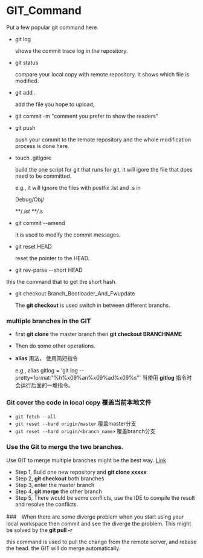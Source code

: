 # GIT_Command
  Put a few popular git command here. 
- git log
  
  shows the commit trace log in the repository. 
- git status
  
  compare your local copy with remote repository. it shows which file is modified.
- git add .
   
  add the file you hope to upload, 
- git commit -m "comment you prefer to show the readers"
- git push
  
  push your commit to the remote repository and the whole modification process is done here.
- touch .gitigore


  build the one script for git that runs for git, it will igore the file that does need to be committed.
  
  e.g., it will ignore the files with postfix .lst and .s in  
    
    Debug/Obj/
   
    **/*.lst
    **/*.s

- git commit --amend 

  it is used to modify the commit messages. 

- git reset HEAD

  reset the pointer to the HEAD.

-  git rev-parse --short HEAD

  this the command that to get the short hash.

- git checkout Branch_Bootloader_And_Fwupdate

  The **git checkout** is used switch in between different branchs. 

### multiple branches in the GIT

- first **git clone** the master branch then **git checkout BRANCHNAME**

- Then do some other operations.

- **alias** 用法， 使用简短指令 
    
    e.g., alias gitlog = 'git log --pretty=format:"%h%x09%an%x09%ad%x09%s"'
    当使用 **gitlog** 指令时会运行后面的一堆指令。
    
### Git cover the code in local copy 覆盖当前本地文件    
- ````git fetch --all````
- ````git reset --hard origin/master```` 覆盖master分支
- ````git reset --hard origin/<branch_name>```` 覆盖branch分支

### Use the Git to merge the two branches. 

Use GIT to merge multiple branches might be the best way. [Link](https://www.varonis.com/blog/git-branching#:~:text=To%20merge%20branches%20locally%2C%20use,branch%20into%20the%20main%20branch.)
- Step 1, Build one new repository and **git clone xxxxx**
- Step 2, **git checkout** both branches 
- Step 3, enter the master branch 
- Step 4, **git merge** the other branch 
- Step 5, There would be some conflicts, use the IDE to compile the result and resolve the conflicts.

###　When there are some diverge problem 
when you start using your local workspace then commit and see the diverge the problem.
This might be solved by the **git pull -r**

this command is used to pull the change from the remote server, and rebase the head. the GIT will do 
merge automatically.

